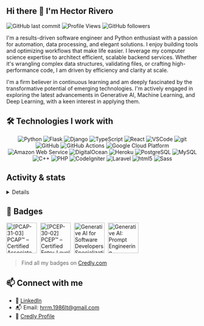 ## Hi there 👋 I'm Hector Rivero

![GitHub last commit](https://img.shields.io/github/last-commit/Adminrivero/Adminrivero?label=updated)
![Profile Views](https://komarev.com/ghpvc/?username=Adminrivero&color=brightgreen)
![GitHub followers](https://img.shields.io/github/followers/Adminrivero?label=GitHub%20followers)

<!--
**Adminrivero/Adminrivero** is a ✨ _special_ ✨ repository because its `README.md` (this file) appears on your GitHub profile.

Here are some ideas to get you started:

- 🔭 I’m currently working on ...
- 🌱 I’m currently learning ...
- 👯 I’m looking to collaborate on ...
- 🤔 I’m looking for help with ...
- 💬 Ask me about ...
- 📫 How to reach me: ...
- 😄 Pronouns: ...
- ⚡ Fun fact: ...
-->

I'm a results-driven software engineer and Python enthusiast with a passion for automation, data processing, and elegant solutions. I enjoy building tools and optimizing workflows that make life easier. I leverage my computer science expertise to architect efficient, scalable backend services. Whether it's wrangling complex data structures, validating files, or crafting high-performance code, I am driven by efficiency and clarity at scale.

I'm a firm believer in continuous learning and am deeply fascinated by the transformative potential of emerging technologies. I'm actively engaged in exploring the latest advancements in Generative AI, Machine Learning, and Deep Learning, with a keen interest in applying them.


## 🛠️ Technologies I work with

<p align="center">
  <img alt="Python" src="https://img.shields.io/badge/-Python-3776AB?style=flat-square&logo=python&logoColor=white"/>
  <img alt="Flask" src="https://img.shields.io/badge/-flask-3BABC3?style=flat-square&logo=flask&logoColor=white"/>
  <img alt="Django" src="https://img.shields.io/badge/-django-092E20?style=flat-square&logo=django&logoColor=white"/>
  <img alt="TypeScript" src="https://img.shields.io/badge/-TypeScript-007ACC?style=flat-square&logo=typescript&logoColor=white" />
  <img alt="React" src="https://img.shields.io/badge/-React-45b8d8?style=flat-square&logo=react&logoColor=white"/>
  <img alt="VSCode" src="https://img.shields.io/badge/-VSCode-007ACC?style=flat-square&logo=VSCode&logoColor=white"/>
  <img alt="git" src="https://img.shields.io/badge/-Git-F05032?style=flat-square&logo=git&logoColor=white" />
  <img alt="GitHub" src="https://img.shields.io/badge/-GitHub-181717?style=flat-square&logo=github&logoColor=white"/>
  <img alt="GitHub Actions" src="https://img.shields.io/badge/-Github_Actions-2088FF?style=flat-square&logo=github-actions&logoColor=white" />
  <img alt="Google Cloud Platform" src="https://img.shields.io/badge/-Google_Cloud_Platform-1a73e8?style=flat-square&logo=google-cloud&logoColor=white" />
  <img alt="Amazon Web Service" src="https://img.shields.io/badge/Cloud-AWS-FF9900?style=flat-square&logo=amazonwebservices&logoColor=white"/>
  <img alt="DigitalOcean" src="https://img.shields.io/badge/-DigitalOcean-0080FF?style=flat-square&logo=digitalocean&logoColor=white"/>
  <img alt="Heroku" src="https://img.shields.io/badge/-Heroku-430098?style=flat-square&logo=heroku&logoColor=white"/>
  <img alt="PostgreSQL" src="https://img.shields.io/badge/-PostgreSQL-4169E1?style=flat-square&logo=postgresql&logoColor=white" />
  <img alt="MySQL" src="https://img.shields.io/badge/-MySQL-4479A1?style=flat-square&logo=mysql&logoColor=white" />
  <img alt="C++" src="https://img.shields.io/badge/-C++-00599C?style=flat-square&logo=cplusplus&logoColor=white" />
  <img alt="PHP" src="https://img.shields.io/badge/-PHP-777BB4?style=flat-square&logo=php&logoColor=white" />
  <img alt="CodeIgniter" src="https://img.shields.io/badge/-CodeIgniter-EF4223?style=flat-square&logo=codeigniter&logoColor=white" />
  <img alt="Laravel" src="https://img.shields.io/badge/-Laravel-FF2D20?style=flat-square&logo=laravel&logoColor=white" />
  <img alt="html5" src="https://img.shields.io/badge/-HTML5-E34F26?style=flat-square&logo=html5&logoColor=white"/>
  <img alt="Sass" src="https://img.shields.io/badge/-Sass-CC6699?style=flat-square&logo=sass&logoColor=white" />
</p>


## Activity & stats

<details>
  <table>
    <tr>
      <td width="50%" align="center">
        <img align="center" src="https://github-readme-stats.vercel.app/api?username=Adminrivero&count_private=true&show_icons=true&hide_rank=true&line_height=20&theme=transparent&P251008024313" alt="Adminrivero's GitHub Stats" />
      </td>
      <td width="50%" align="center">
        <img align="center" src="https://github-readme-stats.vercel.app/api/top-langs/?username=Adminrivero&layout=compact&hide=css&theme=transparent" alt="Top Languages" />
      </td>
    </tr>
    <tr>
      <td width="50%" align="center">
        <img align="center" src="https://streak-stats.demolab.com/?user=Adminrivero&theme=transparent" alt="GitHub Streak" />
      </td>
      <td width="50%" align="center">
        <img align="center" src="https://github-readme-activity-graph.vercel.app/graph?username=Adminrivero&theme=github&bg_color=transparent" alt="Adminrivero's GitHub Activity Graph" />
      </td>
    </tr>
  </table>

  <p align="center">
    <i>
      💻 **Deeply engaged in development. Find my latest work pinned below and follow along!**
    </i>
  </p>
</details>


## 🏅 Badges

<!--START_SECTION:badges-->
<a href="https://www.credly.com/badges/8c39f365-6989-4f17-8a4d-dff21b16fb8c" title="[PCAP-31-03] PCAP™ – Certified Associate Python Programmer"><img src="https://images.credly.com/images/4e248e82-9e87-4a63-9263-250fafe5fb1f/image.png" alt="[PCAP-31-03] PCAP™ – Certified Associate Python Programmer" width="80" height="80" style="margin-right: 5px;"></a>
<a href="https://www.credly.com/badges/e2ee99d0-73a9-467c-80be-96794cf661a0" title="[PCEP-30-02] PCEP™ – Certified Entry-Level Python Programmer"><img src="https://images.credly.com/images/b790eb12-ecb3-4b94-89be-61aa40c92e7c/image.png" alt="[PCEP-30-02] PCEP™ – Certified Entry-Level Python Programmer" width="80" height="80" style="margin-right: 5px;"></a>
<a href="https://www.credly.com/badges/0678c1fc-3e59-4be2-98e9-80ed7adc9b38" title="Generative AI for Software Developers Specialization"><img src="https://images.credly.com/images/e41c77a7-4668-44e4-a196-008235304a3d/image.png" alt="Generative AI for Software Developers Specialization" width="80" height="80" style="margin-right: 5px;"></a>
<a href="https://www.credly.com/badges/a6e7c376-5d1d-4c73-b3af-1ea6d567e857" title="Generative AI: Prompt Engineering"><img src="https://images.credly.com/images/7fd5a03e-823f-4449-af43-59afe528f4ee/image.png" alt="Generative AI: Prompt Engineering" width="80" height="80" style="margin-right: 5px;"></a>
<!--END_SECTION:badges-->

> Find all my badges on [Credly.com](https://www.credly.com/users/hector-rafael-rivero-marquez/badges)


## 📫 Connect with me

- 💬 [LinkedIn](https://www.linkedin.com/in/hector-rivero-marquez-198608)
- 📬 Email: hrrm.1986lt@gmail.com
- 💼 [Credly Profile](https://www.credly.com/users/hector-rafael-rivero-marquez/badges)
